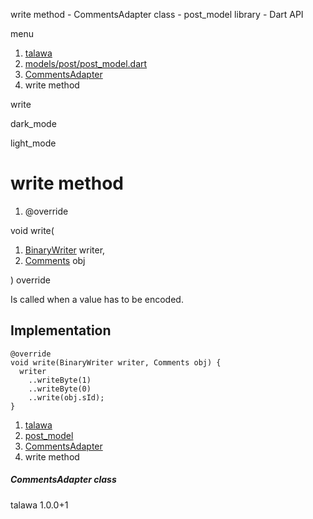 




write method - CommentsAdapter class - post\_model library - Dart API







menu

1. [talawa](../../index.html)
2. [models/post/post\_model.dart](../../models_post_post_model/models_post_post_model-library.html)
3. [CommentsAdapter](../../models_post_post_model/CommentsAdapter-class.html)
4. write method

write


dark\_mode

light\_mode




# write method


1. @override

void
write(

1. [BinaryWriter](https://pub.dev/documentation/hive/2.2.3/hive/BinaryWriter-class.html) writer,
2. [Comments](../../models_post_post_model/Comments-class.html) obj

)
override

Is called when a value has to be encoded.


## Implementation

```
@override
void write(BinaryWriter writer, Comments obj) {
  writer
    ..writeByte(1)
    ..writeByte(0)
    ..write(obj.sId);
}
```

 


1. [talawa](../../index.html)
2. [post\_model](../../models_post_post_model/models_post_post_model-library.html)
3. [CommentsAdapter](../../models_post_post_model/CommentsAdapter-class.html)
4. write method

##### CommentsAdapter class





talawa
1.0.0+1






